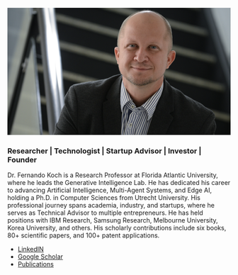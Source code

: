 ![](./images/fkoch-banner.png)

### Researcher | Technologist | Startup Advisor | Investor | Founder

Dr. Fernando Koch is a Research Professor at Florida Atlantic University, where he leads the Generative Intelligence Lab.  He has dedicated his career to advancing Artificial Intelligence, Multi-Agent Systems, and Edge AI, holding a Ph.D. in Computer Sciences from Utrecht University. His professional journey spans academia, industry, and startups, where he serves as Technical Advisor to multiple entrepreneurs. He has held positions with IBM Research, Samsung Research, Melbourne University, Korea University, and others.  His scholarly contributions include  six books, 80+ scientific papers, and 100+ patent applications.


* [LinkedIN](https://www.linkedin.com/in/fkoch/)
* [Google Scholar](https://scholar.google.com/citations?hl=en&user=-jD2UDsAAAAJ&view_op=list_works&sortby=pubdate)
* [Publications](./publications.md)
